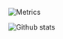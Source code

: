 ![Metrics](https://metrics.lecoq.io/AbeerRao?template=classic&isocalendar=1&languages=1&introduction=1&tweets=1&stackoverflow=1&achievements=1&activity=1&lines=1&people=1&isocalendar.duration=half-year&languages.limit=8&languages.sections=most-used&languages.colors=github&languages.threshold=0%25&languages.indepth=false&languages.recent.load=300&languages.recent.days=14&introduction.title=true&people.limit=24&people.size=28&people.types=followers%2C%20following&people.identicons=false&people.shuffle=false&activity.limit=5&activity.load=300&activity.days=14&activity.filter=all&activity.visibility=all&activity.timestamps=false&achievements.threshold=C&achievements.secrets=true&achievements.limit=0&tweets.attachments=false&tweets.limit=2&tweets.user=ShepherdWounded&stackoverflow.user=12813095&stackoverflow.sections=answers-top%2C%20questions-recent&stackoverflow.limit=2&stackoverflow.lines=4&stackoverflow.lines.snippet=2&config.timezone=Asia%2FCalcutta)

![Github stats](https://github-readme-stats.vercel.app/api?username=AbeerRao)
